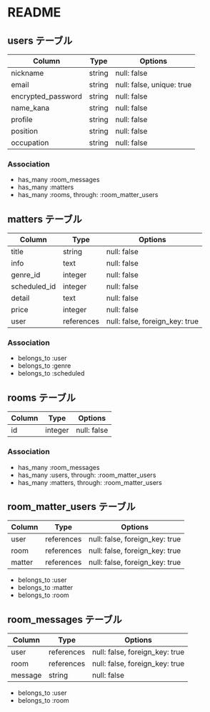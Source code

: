 # README

## users テーブル

| Column             | Type   | Options                   |
| ------------------ | ------ | --------------------------|
| nickname           | string | null: false               |
| email              | string | null: false, unique: true |
| encrypted_password | string | null: false               |
| name_kana          | string | null: false               |
| profile            | string | null: false               |
| position           | string | null: false               |
| occupation         | string | null: false               |


### Association

- has_many :room_messages
- has_many :matters
- has_many :rooms, through: :room_matter_users


## matters テーブル

| Column                  | Type      | Options                                      |
| ----------------------- | --------- | -------------------------------------------- |
| title                   | string    | null: false                                  |
| info                    | text      | null: false                                  |
| genre_id                | integer   | null: false                                  |
| scheduled_id            | integer   | null: false                                  |
| detail                  | text      | null: false                                  |
| price                   | integer   | null: false                                  |
| user                    | references| null: false, foreign_key: true               |

### Association

- belongs_to :user
- belongs_to :genre
- belongs_to :scheduled


## rooms テーブル

| Column                  | Type      | Options                                      |
| ----------------------- | --------- | -------------------------------------------- |
| id                      | integer   | null: false                                  |

### Association

- has_many :room_messages
- has_many :users, through: :room_matter_users
- has_many :matters, through: :room_matter_users


## room_matter_users テーブル

| Column                  | Type      | Options                                      |
| ----------------------- | --------- | -------------------------------------------- |
| user                    | references| null: false, foreign_key: true               |
| room                    | references| null: false, foreign_key: true               |
| matter                  | references| null: false, foreign_key: true               |

- belongs_to :user
- belongs_to :matter
- belongs_to :room


## room_messages テーブル

| Column                  | Type      | Options                                      |
| ----------------------- | --------- | -------------------------------------------- |
| user                    | references| null: false, foreign_key: true               |
| room                    | references| null: false, foreign_key: true               |
| message                 | string    | null: false                                  |

- belongs_to :user
- belongs_to :room
